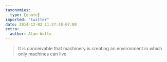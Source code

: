 ```yaml
---
taxonomies:
  type: [quote]
imported: "twitter"
date: 2014-12-02 11:27:48-07:00
extra:
  author: Alan Watts
---
```

> It is conceivable that machinery is creating an environment in which only machines can live.

